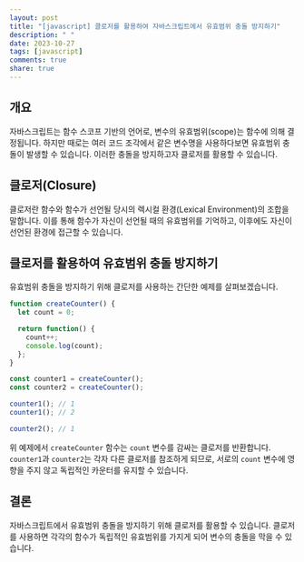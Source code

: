 ```yaml
---
layout: post
title: "[javascript] 클로저를 활용하여 자바스크립트에서 유효범위 충돌 방지하기"
description: " "
date: 2023-10-27
tags: [javascript]
comments: true
share: true
---
```


## 개요
자바스크립트는 함수 스코프 기반의 언어로, 변수의 유효범위(scope)는 함수에 의해 결정됩니다. 하지만 때로는 여러 코드 조각에서 같은 변수명을 사용하다보면 유효범위 충돌이 발생할 수 있습니다. 이러한 충돌을 방지하고자 클로저를 활용할 수 있습니다.

## 클로저(Closure)
클로저란 함수와 함수가 선언될 당시의 렉시컬 환경(Lexical Environment)의 조합을 말합니다. 이를 통해 함수가 자신이 선언될 때의 유효범위를 기억하고, 이후에도 자신이 선언된 환경에 접근할 수 있습니다.

## 클로저를 활용하여 유효범위 충돌 방지하기
유효범위 충돌을 방지하기 위해 클로저를 사용하는 간단한 예제를 살펴보겠습니다.

```javascript
function createCounter() {
  let count = 0;

  return function() {
    count++;
    console.log(count);
  };
}

const counter1 = createCounter();
const counter2 = createCounter();

counter1(); // 1
counter1(); // 2

counter2(); // 1
```

위 예제에서 `createCounter` 함수는 `count` 변수를 감싸는 클로저를 반환합니다. `counter1`과 `counter2`는 각자 다른 클로저를 참조하게 되므로, 서로의 `count` 변수에 영향을 주지 않고 독립적인 카운터를 유지할 수 있습니다.

## 결론
자바스크립트에서 유효범위 충돌을 방지하기 위해 클로저를 활용할 수 있습니다. 클로저를 사용하면 각각의 함수가 독립적인 유효범위를 가지게 되어 변수의 충돌을 막을 수 있습니다.